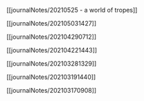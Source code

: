 [[journalNotes/20210525 - a world of tropes]]

[[journalNotes/202105031427]]

[[journalNotes/202104290712]]

[[journalNotes/202104221443]]

[[journalNotes/202103281329]]

[[journalNotes/202103191440]]

[[journalNotes/202103170908]]


